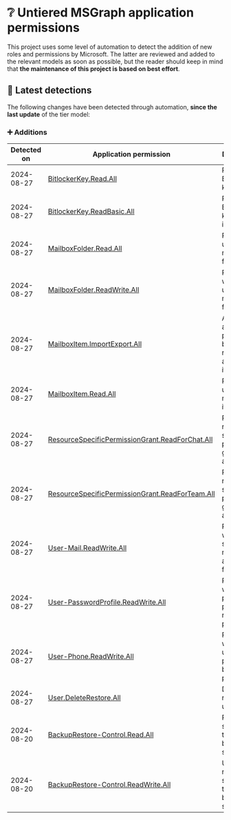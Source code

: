 # ❔ Untiered MSGraph application permissions

This project uses some level of automation to detect the addition of new roles and permissions by Microsoft. The latter are reviewed and added to the relevant models as soon as possible, but the reader should keep in mind that **the maintenance of this project is based on best effort**.

## 🔎 Latest detections

The following changes have been detected through automation, **since the last update** of the tier model:

### ➕ Additions

| Detected on | Application permission | Description | 
|---|---|---|
| 2024-08-27 | [BitlockerKey.Read.All](https://graph.microsoft.com/v1.0/directoryRoleTemplates/57f1cf28-c0c4-4ec3-9a30-19a2eaaf2f6e) | Read all BitLocker keys |
| 2024-08-27 | [BitlockerKey.ReadBasic.All](https://graph.microsoft.com/v1.0/directoryRoleTemplates/f690d423-6b29-4d04-98c6-694c42282419) | Read all BitLocker keys basic information |
| 2024-08-27 | [MailboxFolder.Read.All](https://graph.microsoft.com/v1.0/directoryRoleTemplates/99280d24-a782-4793-93cc-0888549957f6) | Read all the users' mailbox folders |
| 2024-08-27 | [MailboxFolder.ReadWrite.All](https://graph.microsoft.com/v1.0/directoryRoleTemplates/fef87b92-8391-4589-9da7-eb93dab7dc8a) | Read and write all the users' mailbox folders |
| 2024-08-27 | [MailboxItem.ImportExport.All](https://graph.microsoft.com/v1.0/directoryRoleTemplates/76577085-e73d-4f1d-b26a-85fb33892327) | Allows the app to perform backup and restore for all mailbox items |
| 2024-08-27 | [MailboxItem.Read.All](https://graph.microsoft.com/v1.0/directoryRoleTemplates/7d9f353d-a7bd-4fbb-822a-26d5dd39a3ce) | Read all the users' mailbox items |
| 2024-08-27 | [ResourceSpecificPermissionGrant.ReadForChat.All](https://graph.microsoft.com/v1.0/directoryRoleTemplates/2ff643d8-43e4-4a9b-88c1-86cb4a4b4c2f) | Read resource specific permissions granted on a chat |
| 2024-08-27 | [ResourceSpecificPermissionGrant.ReadForTeam.All](https://graph.microsoft.com/v1.0/directoryRoleTemplates/ad4600ae-d900-42cb-a9a2-2415d05593d0) | Read resource specific permissions granted on a team |
| 2024-08-27 | [User-Mail.ReadWrite.All](https://graph.microsoft.com/v1.0/directoryRoleTemplates/280d0935-0796-47d1-8d26-273470a3f17a) | Read and write all secondary mail addresses for users |
| 2024-08-27 | [User-PasswordProfile.ReadWrite.All](https://graph.microsoft.com/v1.0/directoryRoleTemplates/cc117bb9-00cf-4eb8-b580-ea2a878fe8f7) | Read and write all password profiles and reset user passwords |
| 2024-08-27 | [User-Phone.ReadWrite.All](https://graph.microsoft.com/v1.0/directoryRoleTemplates/86ceff06-c822-49ff-989a-d912845ffe69) | Read and write all user mobile phone and business phones |
| 2024-08-27 | [User.DeleteRestore.All](https://graph.microsoft.com/v1.0/directoryRoleTemplates/eccc023d-eccf-4e7b-9683-8813ab36cecc) | Delete and restore all users |
| 2024-08-20 | [BackupRestore-Control.Read.All](https://graph.microsoft.com/v1.0/directoryRoleTemplates/6fe20a79-0e15-45a1-b019-834c125993a0) | Read the status of the M365 backup service |
| 2024-08-20 | [BackupRestore-Control.ReadWrite.All](https://graph.microsoft.com/v1.0/directoryRoleTemplates/fb240865-88f8-4a1d-923f-98dbc7920860) | Update or read the status of the M365 backup service |


